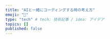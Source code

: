 ```yaml
---
title: "AIと一緒にコーディングする時の考え方"
emoji: "🐼"
type: "tech" # tech: 技術記事 / idea: アイデア
topics: []
published: false
---
```


